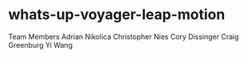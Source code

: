 whats-up-voyager-leap-motion
============================
Team Members
Adrian Nikolica
Christopher Nies
Cory Dissinger
Craig Greenburg
Yi Wang
